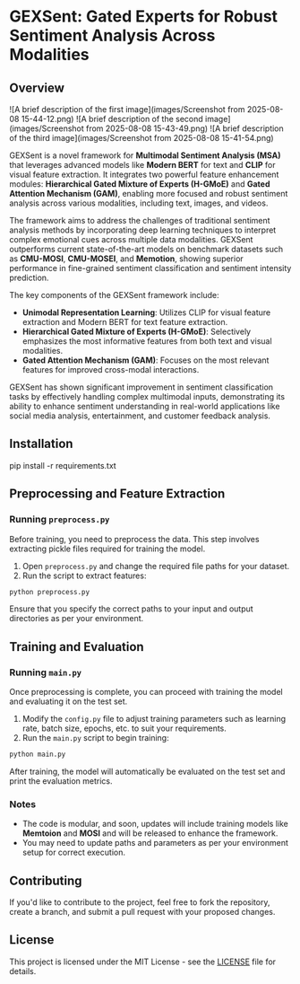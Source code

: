 
# GEXSent: Gated Experts for Robust Sentiment Analysis Across Modalities

## Overview

![A brief description of the first image](images/Screenshot from 2025-08-08 15-44-12.png)
![A brief description of the second image](images/Screenshot from 2025-08-08 15-43-49.png)
![A brief description of the third image](images/Screenshot from 2025-08-08 15-41-54.png)


GEXSent is a novel framework for **Multimodal Sentiment Analysis (MSA)** that leverages advanced models like **Modern BERT** for text and **CLIP** for visual feature extraction. It integrates two powerful feature enhancement modules: **Hierarchical Gated Mixture of Experts (H-GMoE)** and **Gated Attention Mechanism (GAM)**, enabling more focused and robust sentiment analysis across various modalities, including text, images, and videos.

The framework aims to address the challenges of traditional sentiment analysis methods by incorporating deep learning techniques to interpret complex emotional cues across multiple data modalities. GEXSent outperforms current state-of-the-art models on benchmark datasets such as **CMU-MOSI**, **CMU-MOSEI**, and **Memotion**, showing superior performance in fine-grained sentiment classification and sentiment intensity prediction.

The key components of the GEXSent framework include:
- **Unimodal Representation Learning**: Utilizes CLIP for visual feature extraction and Modern BERT for text feature extraction.
- **Hierarchical Gated Mixture of Experts (H-GMoE)**: Selectively emphasizes the most informative features from both text and visual modalities.
- **Gated Attention Mechanism (GAM)**: Focuses on the most relevant features for improved cross-modal interactions.

GEXSent has shown significant improvement in sentiment classification tasks by effectively handling complex multimodal inputs, demonstrating its ability to enhance sentiment understanding in real-world applications like social media analysis, entertainment, and customer feedback analysis.

## Installation
pip install -r requirements.txt


## Preprocessing and Feature Extraction

### Running `preprocess.py`

Before training, you need to preprocess the data. This step involves extracting pickle files required for training the model.

1. Open `preprocess.py` and change the required file paths for your dataset.
2. Run the script to extract features:

```bash
python preprocess.py
```

Ensure that you specify the correct paths to your input and output directories as per your environment.

## Training and Evaluation

### Running `main.py`

Once preprocessing is complete, you can proceed with training the model and evaluating it on the test set.

1. Modify the `config.py` file to adjust training parameters such as learning rate, batch size, epochs, etc. to suit your requirements.
2. Run the `main.py` script to begin training:

```bash
python main.py
```

After training, the model will automatically be evaluated on the test set and print the evaluation metrics.

### Notes

- The code is modular, and soon, updates will include training models like **Memtoion** and **MOSI** and will be released to enhance the framework.
- You may need to update paths and parameters as per your environment setup for correct execution.

## Contributing

If you'd like to contribute to the project, feel free to fork the repository, create a branch, and submit a pull request with your proposed changes.

## License

This project is licensed under the MIT License - see the [LICENSE](LICENSE) file for details.
```
